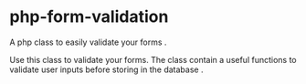 php-form-validation
===================

A php class to easily validate your forms .

Use this class to validate your forms. The class contain a useful functions to validate user inputs before storing in the database .
